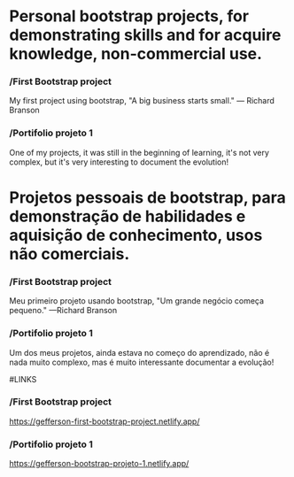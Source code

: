 # Personal bootstrap projects, for demonstrating skills and for acquire knowledge, non-commercial use.

### /First Bootstrap project
My first project using bootstrap, "A big business starts small." — Richard Branson

### /Portifolio projeto 1
One of my projects, it was still in the beginning of learning, it's not very complex, but it's very interesting to document the evolution!


# Projetos pessoais de bootstrap, para demonstração de habilidades e aquisição de conhecimento, usos não comerciais.

### /First Bootstrap project
Meu primeiro projeto usando bootstrap, "Um grande negócio começa pequeno." —Richard Branson

### /Portifolio projeto 1
Um dos meus projetos, ainda estava no começo do aprendizado, não é nada muito complexo, mas é muito interessante documentar a evolução!

#LINKS

### /First Bootstrap project
https://gefferson-first-bootstrap-project.netlify.app/

### /Portifolio projeto 1
https://gefferson-bootstrap-projeto-1.netlify.app/
